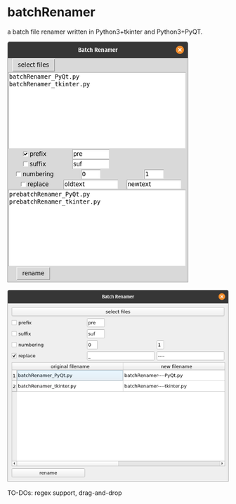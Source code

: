 # batchRenamer

a batch file renamer written in Python3+tkinter and Python3+PyQT.

![tkinter screenshot](batchRenamer_tkinter_screenshot.png)

![PyQt screenshot](batchRenamer_PyQt_screenshot.png)


TO-DOs: regex support, drag-and-drop